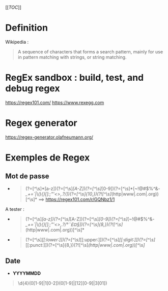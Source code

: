 [[_TOC_]]

# Definition
Wikipedia : 
> A sequence of characters that forms a search pattern, mainly for use in pattern matching with strings, or string matching.

# RegEx sandbox : build, test, and debug regex
https://regex101.com/
https://www.rexegg.com

# Regex generator
https://regex-generator.olafneumann.org/

# Exemples de Regex
## Mot de passe
* > (?=[^\s]\*[a-z])(?=[^\s]*[A-Z])(?=[^\s]*[0-9])(?=[^\s]\*[~!@#$%^&*\-_+=`|\\(){}\[\]:;"'<>,.?\/])(?=[^\s]{10,})(?![^\s]*(http|www|\.com|\.org))[^\s]\*
==> https://regex101.com/r/GQNbz1/1

A tester : 
* > (?=[^\s]*[a-z])(?=[^\s]*[A-Z])(?=[^\s]*[0-9])(?=[^\s]*[~!@#$%^&*\-_+=`|\\(){}\[\]:;"'<>,.?\/°¨£¤§])(?=[^\s]{8,})(?![^\s]*(http|www|\.com|\.org))[^\s]*
* > (?=[^\s]*[[:lower:]])(?=[^\s]*[[:upper:]])(?=[^\s]*[[:digit:]])(?=[^\s]*[[:punct:]])(?=[^\s]{8,})(?![^\s]*(http|www|\.com|\.org))[^\s]*

## Date
* **YYYYMMDD**
> \d{4}(0[1-9]|1[0-2])(0[1-9]|[12][0-9]|3[01])

